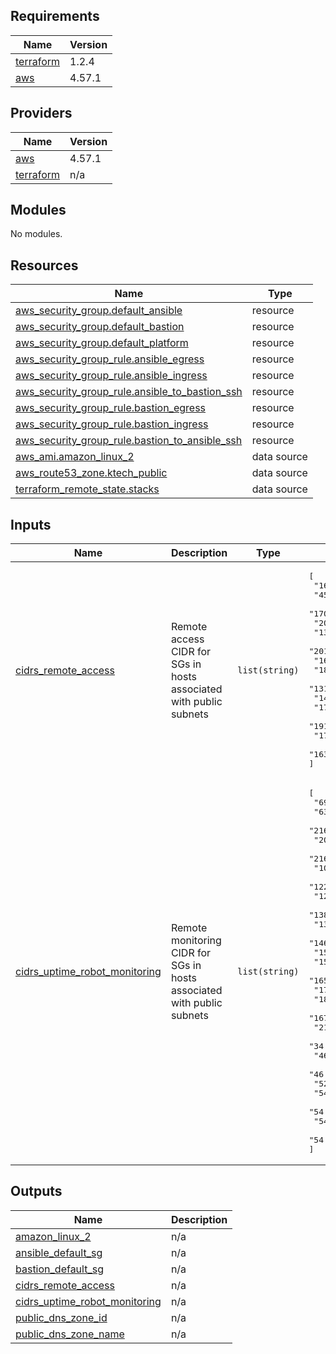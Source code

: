 <!-- BEGIN_TF_DOCS -->
## Requirements

| Name | Version |
|------|---------|
| <a name="requirement_terraform"></a> [terraform](#requirement\_terraform) | 1.2.4 |
| <a name="requirement_aws"></a> [aws](#requirement\_aws) | 4.57.1 |

## Providers

| Name | Version |
|------|---------|
| <a name="provider_aws"></a> [aws](#provider\_aws) | 4.57.1 |
| <a name="provider_terraform"></a> [terraform](#provider\_terraform) | n/a |

## Modules

No modules.

## Resources

| Name | Type |
|------|------|
| [aws_security_group.default_ansible](https://registry.terraform.io/providers/hashicorp/aws/4.57.1/docs/resources/security_group) | resource |
| [aws_security_group.default_bastion](https://registry.terraform.io/providers/hashicorp/aws/4.57.1/docs/resources/security_group) | resource |
| [aws_security_group.default_platform](https://registry.terraform.io/providers/hashicorp/aws/4.57.1/docs/resources/security_group) | resource |
| [aws_security_group_rule.ansible_egress](https://registry.terraform.io/providers/hashicorp/aws/4.57.1/docs/resources/security_group_rule) | resource |
| [aws_security_group_rule.ansible_ingress](https://registry.terraform.io/providers/hashicorp/aws/4.57.1/docs/resources/security_group_rule) | resource |
| [aws_security_group_rule.ansible_to_bastion_ssh](https://registry.terraform.io/providers/hashicorp/aws/4.57.1/docs/resources/security_group_rule) | resource |
| [aws_security_group_rule.bastion_egress](https://registry.terraform.io/providers/hashicorp/aws/4.57.1/docs/resources/security_group_rule) | resource |
| [aws_security_group_rule.bastion_ingress](https://registry.terraform.io/providers/hashicorp/aws/4.57.1/docs/resources/security_group_rule) | resource |
| [aws_security_group_rule.bastion_to_ansible_ssh](https://registry.terraform.io/providers/hashicorp/aws/4.57.1/docs/resources/security_group_rule) | resource |
| [aws_ami.amazon_linux_2](https://registry.terraform.io/providers/hashicorp/aws/4.57.1/docs/data-sources/ami) | data source |
| [aws_route53_zone.ktech_public](https://registry.terraform.io/providers/hashicorp/aws/4.57.1/docs/data-sources/route53_zone) | data source |
| [terraform_remote_state.stacks](https://registry.terraform.io/providers/hashicorp/terraform/latest/docs/data-sources/remote_state) | data source |

## Inputs

| Name | Description | Type | Default | Required |
|------|-------------|------|---------|:--------:|
| <a name="input_cidrs_remote_access"></a> [cidrs\_remote\_access](#input\_cidrs\_remote\_access) | Remote access CIDR for SGs in hosts associated with public subnets | `list(string)` | <pre>[<br>  "168.196.72.0/22",<br>  "45.239.100.0/22",<br>  "170.233.164.0/22",<br>  "201.131.68.0/22",<br>  "131.255.68.0/22",<br>  "201.33.192.0/20",<br>  "168.227.32.0/22",<br>  "186.209.64.0/20",<br>  "131.0.200.0/22",<br>  "143.255.232.0/22",<br>  "177.125.200.0/22",<br>  "191.253.32.0/21",<br>  "170.244.252.0/22",<br>  "163.116.224.0/24"<br>]</pre> | no |
| <a name="input_cidrs_uptime_robot_monitoring"></a> [cidrs\_uptime\_robot\_monitoring](#input\_cidrs\_uptime\_robot\_monitoring) | Remote monitoring CIDR for SGs in hosts associated with public subnets | `list(string)` | <pre>[<br>  "69.162.124.224/28",<br>  "63.143.42.240/28",<br>  "216.245.221.80/28",<br>  "208.115.199.16/28",<br>  "216.144.248.16/28",<br>  "104.131.107.63/32",<br>  "122.248.234.23/32",<br>  "128.199.195.156/32",<br>  "138.197.150.151/32",<br>  "139.59.173.249/32",<br>  "146.185.143.14/32",<br>  "159.203.30.41/32",<br>  "159.89.8.111/32",<br>  "165.227.83.148/32",<br>  "178.62.52.237/32",<br>  "18.221.56.27/32",<br>  "167.99.209.234/32",<br>  "216.144.250.150/32",<br>  "34.233.66.117/32",<br>  "46.101.250.135/32",<br>  "46.137.190.132/32",<br>  "52.60.129.180/32",<br>  "54.64.67.106/32",<br>  "54.67.10.127/32",<br>  "54.79.28.129/32",<br>  "54.94.142.218/32"<br>]</pre> | no |

## Outputs

| Name | Description |
|------|-------------|
| <a name="output_amazon_linux_2"></a> [amazon\_linux\_2](#output\_amazon\_linux\_2) | n/a |
| <a name="output_ansible_default_sg"></a> [ansible\_default\_sg](#output\_ansible\_default\_sg) | n/a |
| <a name="output_bastion_default_sg"></a> [bastion\_default\_sg](#output\_bastion\_default\_sg) | n/a |
| <a name="output_cidrs_remote_access"></a> [cidrs\_remote\_access](#output\_cidrs\_remote\_access) | n/a |
| <a name="output_cidrs_uptime_robot_monitoring"></a> [cidrs\_uptime\_robot\_monitoring](#output\_cidrs\_uptime\_robot\_monitoring) | n/a |
| <a name="output_public_dns_zone_id"></a> [public\_dns\_zone\_id](#output\_public\_dns\_zone\_id) | n/a |
| <a name="output_public_dns_zone_name"></a> [public\_dns\_zone\_name](#output\_public\_dns\_zone\_name) | n/a |
<!-- END_TF_DOCS -->